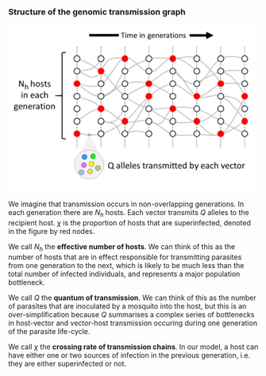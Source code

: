 ### Structure of the genomic transmission graph

![idealised-tg](idealised-tg.png)

We imagine that transmission occurs in non-overlapping generations.  In each generation there are $N_h$ hosts.  Each vector transmits $Q$ alleles to the recipient host.  $\chi$ is the proportion of hosts that are superinfected, denoted in the figure by red nodes.

We call $N_h$ the **effective number of hosts**.  We can think of this as the number of hosts that are in effect responsible for transmitting parasites from one generation to the next, which is likely to be much less than the total number of infected individuals, and represents a major population bottleneck.

We call $Q$ the **quantum of transmission**.  We can think of this as the number of parasites that are inoculated by a mosquito into the host, but this is an over-simplification because $Q$ summarises a complex series of bottlenecks in host-vector and vector-host transmission occuring during one generation of the parasite life-cycle.

We call $\chi$ the **crossing rate of transmission chains**.  In our model, a host can have either one or two sources of infection in the previous generation, i.e. they are either superinfected or not.